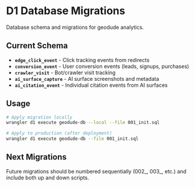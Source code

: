 # D1 Database Migrations

Database schema and migrations for geodude analytics.

## Current Schema

- **`edge_click_event`** - Click tracking events from redirects
- **`conversion_event`** - User conversion events (leads, signups, purchases)
- **`crawler_visit`** - Bot/crawler visit tracking
- **`ai_surface_capture`** - AI surface screenshots and metadata
- **`ai_citation_event`** - Individual citation events from AI surfaces

## Usage

```bash
# Apply migration locally
wrangler d1 execute geodude-db --local --file 001_init.sql

# Apply to production (after deployment)
wrangler d1 execute geodude-db --file 001_init.sql
```

## Next Migrations

Future migrations should be numbered sequentially (002_, 003_, etc.) and include both up and down scripts.

